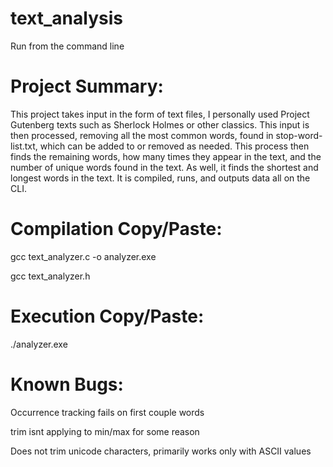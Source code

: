 # text_analysis
Run from the command line

# Project Summary:
This project takes input in the form of text files, I personally used Project Gutenberg texts such as Sherlock Holmes or other classics. This input is then processed, removing all the most common words, found in stop-word-list.txt, which can be added to or removed as needed. This process then finds the remaining words, how many times they appear in the text, and the number of unique words found in the text. As well, it finds the shortest and longest words in the text. It is compiled, runs, and outputs data all on the CLI.


# Compilation Copy/Paste:
gcc text_analyzer.c -o analyzer.exe

gcc text_analyzer.h

# Execution Copy/Paste:
./analyzer.exe

# Known Bugs:
Occurrence tracking fails on first couple words

trim isnt applying to min/max for some reason

Does not trim unicode characters, primarily works only with ASCII values


